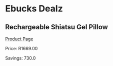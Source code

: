 
# Ebucks Dealz
## Rechargeable Shiatsu Gel Pillow
[Product Page](https://www.ebucks.com/web/shop/productSelected.do?prodId=1047590867&catId=1186086453)

Price: R1669.00

Savings: 730.0


	